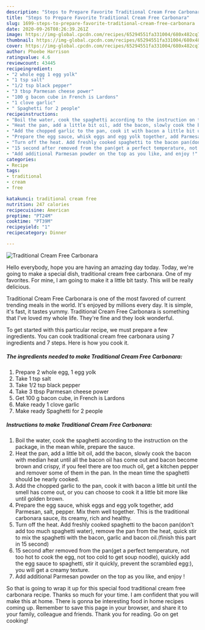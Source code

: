 ```yaml
---
description: "Steps to Prepare Favorite Traditional Cream Free Carbonara"
title: "Steps to Prepare Favorite Traditional Cream Free Carbonara"
slug: 1699-steps-to-prepare-favorite-traditional-cream-free-carbonara
date: 2020-09-26T08:26:39.261Z
image: https://img-global.cpcdn.com/recipes/65294551fa331004/680x482cq70/traditional-cream-free-carbonara-recipe-main-photo.jpg
thumbnail: https://img-global.cpcdn.com/recipes/65294551fa331004/680x482cq70/traditional-cream-free-carbonara-recipe-main-photo.jpg
cover: https://img-global.cpcdn.com/recipes/65294551fa331004/680x482cq70/traditional-cream-free-carbonara-recipe-main-photo.jpg
author: Phoebe Harrison
ratingvalue: 4.6
reviewcount: 43445
recipeingredient:
- "2 whole egg 1 egg yolk"
- "1 tsp salt"
- "1/2 tsp black pepper"
- "3 tbsp Parmesan cheese power"
- "100 g bacon cube in French is Lardons"
- "1 clove garlic"
- " Spaghetti for 2 people"
recipeinstructions:
- "Boil the water, cook the spaghetti according to the instruction on the package, in the mean while, prepare the sauce."
- "Heat the pan, add a little bit oil, add the bacon, slowly cook the bacon with median heat until all the bacon oil has come out and bacon become brown and crispy, if you feel there are too much oil, get a kitchen pepper and remover some of them in the pan. In the mean time the spaghetti should be nearly cooked."
- "Add the chopped garlic to the pan, cook it with bacon a little bit until the smell has come out, or you can choose to cook it a little bit more like until golden brown."
- "Prepare the egg sauce, whisk eggs and egg yolk together, add Parmesan, salt, pepper. Mix them well together. This is the traditional carbonara sauce, its creamy, rich and healthy."
- "Turn off the heat. Add freshly cooked spaghetti to the bacon pan(don&#39;t add too much spaghetti water), remove the pan from the heat, quick stir to mix the spaghetti with the bacon, garlic and bacon oil.(finish this part in 15 second)"
- "15 second after removed from the pan(get a perfect temperature, not too hot to cook the egg, not too cold to get soup noodle), quickly add the egg sauce to spaghetti, stir it quickly, prevent the scrambled egg:), you will get a creamy texture."
- "Add additional Parmesan powder on the top as you like, and enjoy !"
categories:
- Recipe
tags:
- traditional
- cream
- free

katakunci: traditional cream free 
nutrition: 247 calories
recipecuisine: American
preptime: "PT24M"
cooktime: "PT39M"
recipeyield: "1"
recipecategory: Dinner

---
```



![Traditional Cream Free Carbonara](https://img-global.cpcdn.com/recipes/65294551fa331004/680x482cq70/traditional-cream-free-carbonara-recipe-main-photo.jpg)

Hello everybody, hope you are having an amazing day today. Today, we're going to make a special dish, traditional cream free carbonara. One of my favorites. For mine, I am going to make it a little bit tasty. This will be really delicious.



Traditional Cream Free Carbonara is one of the most favored of current trending meals in the world. It's enjoyed by millions every day. It is simple, it's fast, it tastes yummy. Traditional Cream Free Carbonara is something that I've loved my whole life. They're fine and they look wonderful.


To get started with this particular recipe, we must prepare a few ingredients. You can cook traditional cream free carbonara using 7 ingredients and 7 steps. Here is how you cook it.

<!--inarticleads1-->

##### The ingredients needed to make Traditional Cream Free Carbonara:

1. Prepare 2 whole egg, 1 egg yolk
1. Take 1 tsp salt
1. Take 1/2 tsp black pepper
1. Take 3 tbsp Parmesan cheese power
1. Get 100 g bacon cube, in French is Lardons
1. Make ready 1 clove garlic
1. Make ready  Spaghetti for 2 people




<!--inarticleads2-->

##### Instructions to make Traditional Cream Free Carbonara:

1. Boil the water, cook the spaghetti according to the instruction on the package, in the mean while, prepare the sauce.
1. Heat the pan, add a little bit oil, add the bacon, slowly cook the bacon with median heat until all the bacon oil has come out and bacon become brown and crispy, if you feel there are too much oil, get a kitchen pepper and remover some of them in the pan. In the mean time the spaghetti should be nearly cooked.
1. Add the chopped garlic to the pan, cook it with bacon a little bit until the smell has come out, or you can choose to cook it a little bit more like until golden brown.
1. Prepare the egg sauce, whisk eggs and egg yolk together, add Parmesan, salt, pepper. Mix them well together. This is the traditional carbonara sauce, its creamy, rich and healthy.
1. Turn off the heat. Add freshly cooked spaghetti to the bacon pan(don&#39;t add too much spaghetti water), remove the pan from the heat, quick stir to mix the spaghetti with the bacon, garlic and bacon oil.(finish this part in 15 second)
1. 15 second after removed from the pan(get a perfect temperature, not too hot to cook the egg, not too cold to get soup noodle), quickly add the egg sauce to spaghetti, stir it quickly, prevent the scrambled egg:), you will get a creamy texture.
1. Add additional Parmesan powder on the top as you like, and enjoy !




So that is going to wrap it up for this special food traditional cream free carbonara recipe. Thanks so much for your time. I am confident that you will make this at home. There is gonna be interesting food in home recipes coming up. Remember to save this page in your browser, and share it to your family, colleague and friends. Thank you for reading. Go on get cooking!
